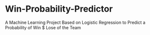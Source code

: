 # Win-Probability-Predictor

A Machine Learning Project Based on Logistic Regression to Predict a Probability of Win $ Lose of the Team
